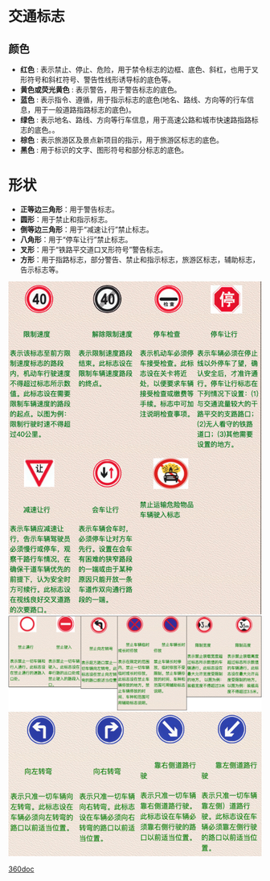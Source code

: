 
# 交通标志

## 颜色

* **红色** : 表示禁止、停止、危险，用于禁令标志的边框、底色、斜杠，也用于叉形符号和斜杠符号、警告性线形诱导标的底色等。
* **黄色或荧光黄色** : 表示警告，用于警告标志的底色。
* **蓝色** : 表示指令、遵循，用于指示标志的底色(地名、路线、方向等的行车信息，用于一般道路指路标志的底色)。
* **绿色** : 表示地名、路线、方向等行车信息，用于高速公路和城市快速路指路标志的底色。。
* **棕色** : 表示旅游区及景点新项目的指示，用于旅游区标志的底色。
* **黑色** : 用于标识的文字、图形符号和部分标志的底色。

# 形状

* **正等边三角形**：用于警告标志。
* **圆形**：用于禁止和指示标志。
* **倒等边三角形**：用于“减速让行”禁止标志。
* **八角形**：用于“停车让行”禁止标志。
* **叉形**：用于“铁路平交道口叉形符号”警告标志。
* **方形**：用于指路标志，部分警告、禁止和指示标志，旅游区标志，辅助标志，告示标志等。

<img src="/assets/images/car/08.png"/>

<img src="/assets/images/car/09.png"/>

<img src="/assets/images/car/10.png"/>

[360doc](http://www.360doc.com/content/13/0317/15/52920_272052285.shtml)

